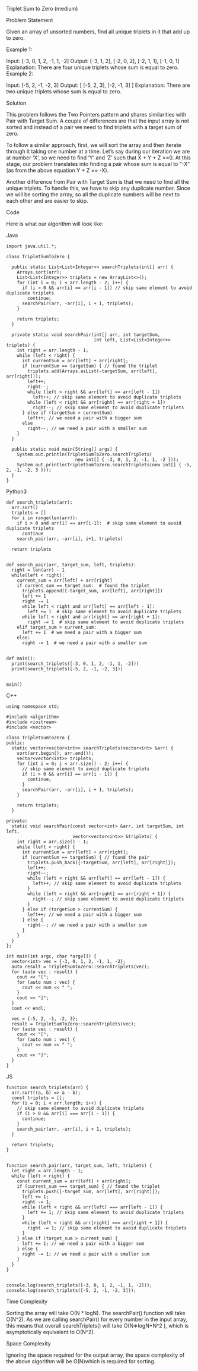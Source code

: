 Triplet Sum to Zero (medium)


Problem Statement

Given an array of unsorted numbers, find all unique triplets in it that add up to zero.

Example 1:

Input: [-3, 0, 1, 2, -1, 1, -2]
Output: [-3, 1, 2], [-2, 0, 2], [-2, 1, 1], [-1, 0, 1]
Explanation: There are four unique triplets whose sum is equal to zero.
Example 2:

Input: [-5, 2, -1, -2, 3]
Output: [ [-5, 2, 3], [-2, -1, 3] ]
Explanation: There are two unique triplets whose sum is equal to zero.

Solution

This problem follows the Two Pointers pattern and shares similarities with Pair with Target Sum. A couple of differences are that the input array is not sorted and instead of a pair we need to find triplets with a target sum of zero.

To follow a similar approach, first, we will sort the array and then iterate through it taking one number at a time. Let’s say during our iteration we are at number ‘X’, so we need to find ‘Y’ and ‘Z’ such that X + Y + Z ==0. At this stage, our problem translates into finding a pair whose sum is equal to “-X” (as from the above equation Y + Z == -X).

Another difference from Pair with Target Sum is that we need to find all the unique triplets. To handle this, we have to skip any duplicate number. Since we will be sorting the array, so all the duplicate numbers will be next to each other and are easier to skip.

Code  

Here is what our algorithm will look like:

Java
```
import java.util.*;

class TripletSumToZero {

  public static List<List<Integer>> searchTriplets(int[] arr) {
    Arrays.sort(arr);
    List<List<Integer>> triplets = new ArrayList<>();
    for (int i = 0; i < arr.length - 2; i++) {
      if (i > 0 && arr[i] == arr[i - 1]) // skip same element to avoid duplicate triplets
        continue;
      searchPair(arr, -arr[i], i + 1, triplets);
    }

    return triplets;
  }

  private static void searchPair(int[] arr, int targetSum, 
                                 int left, List<List<Integer>> triplets) {
    int right = arr.length - 1;
    while (left < right) {
      int currentSum = arr[left] + arr[right];
      if (currentSum == targetSum) { // found the triplet
        triplets.add(Arrays.asList(-targetSum, arr[left], arr[right]));
        left++;
        right--;
        while (left < right && arr[left] == arr[left - 1])
          left++; // skip same element to avoid duplicate triplets
        while (left < right && arr[right] == arr[right + 1])
          right--; // skip same element to avoid duplicate triplets
      } else if (targetSum > currentSum)
        left++; // we need a pair with a bigger sum
      else
        right--; // we need a pair with a smaller sum
    }
  }

  public static void main(String[] args) {
    System.out.println(TripletSumToZero.searchTriplets(
                          new int[] { -3, 0, 1, 2, -1, 1, -2 }));
    System.out.println(TripletSumToZero.searchTriplets(new int[] { -5, 2, -1, -2, 3 }));
  }
}
```
Python3
```
def search_triplets(arr):
  arr.sort()
  triplets = []
  for i in range(len(arr)):
    if i > 0 and arr[i] == arr[i-1]:  # skip same element to avoid duplicate triplets
      continue
    search_pair(arr, -arr[i], i+1, triplets)

  return triplets


def search_pair(arr, target_sum, left, triplets):
  right = len(arr) - 1
  while(left < right):
    current_sum = arr[left] + arr[right]
    if current_sum == target_sum:  # found the triplet
      triplets.append([-target_sum, arr[left], arr[right]])
      left += 1
      right -= 1
      while left < right and arr[left] == arr[left - 1]:
        left += 1  # skip same element to avoid duplicate triplets
      while left < right and arr[right] == arr[right + 1]:
        right -= 1  # skip same element to avoid duplicate triplets
    elif target_sum > current_sum:
      left += 1  # we need a pair with a bigger sum
    else:
      right -= 1  # we need a pair with a smaller sum


def main():
  print(search_triplets([-3, 0, 1, 2, -1, 1, -2]))
  print(search_triplets([-5, 2, -1, -2, 3]))


main()
```

C++
```
using namespace std;

#include <algorithm>
#include <iostream>
#include <vector>

class TripletSumToZero {
public:
  static vector<vector<int>> searchTriplets(vector<int> &arr) {
    sort(arr.begin(), arr.end());
    vector<vector<int>> triplets;
    for (int i = 0; i < arr.size() - 2; i++) {
      // skip same element to avoid duplicate triplets
      if (i > 0 && arr[i] == arr[i - 1]) { 
        continue;
      }
      searchPair(arr, -arr[i], i + 1, triplets);
    }

    return triplets;
  }

private:
  static void searchPair(const vector<int> &arr, int targetSum, int left,
                         vector<vector<int>> &triplets) {
    int right = arr.size() - 1;
    while (left < right) {
      int currentSum = arr[left] + arr[right];
      if (currentSum == targetSum) { // found the pair
        triplets.push_back({-targetSum, arr[left], arr[right]});
        left++;
        right--;
        while (left < right && arr[left] == arr[left - 1]) {
          left++; // skip same element to avoid duplicate triplets
        }
        while (left < right && arr[right] == arr[right + 1]) {
          right--; // skip same element to avoid duplicate triplets
        }
      } else if (targetSum > currentSum) {
        left++; // we need a pair with a bigger sum
      } else {
        right--; // we need a pair with a smaller sum
      }
    }
  }
};

int main(int argc, char *argv[]) {
  vector<int> vec = {-3, 0, 1, 2, -1, 1, -2};
  auto result = TripletSumToZero::searchTriplets(vec);
  for (auto vec : result) {
    cout << "[";
    for (auto num : vec) {
      cout << num << " ";
    }
    cout << "]";
  }
  cout << endl;

  vec = {-5, 2, -1, -2, 3};
  result = TripletSumToZero::searchTriplets(vec);
  for (auto vec : result) {
    cout << "[";
    for (auto num : vec) {
      cout << num << " ";
    }
    cout << "]";
  }
}

```
JS
```
function search_triplets(arr) {
  arr.sort((a, b) => a - b);
  const triplets = [];
  for (i = 0; i < arr.length; i++) {
    // skip same element to avoid duplicate triplets
    if (i > 0 && arr[i] === arr[i - 1]) { 
      continue;
    }
    search_pair(arr, -arr[i], i + 1, triplets);
  }

  return triplets;
}


function search_pair(arr, target_sum, left, triplets) {
  let right = arr.length - 1;
  while (left < right) {
    const current_sum = arr[left] + arr[right];
    if (current_sum === target_sum) { // found the triplet
      triplets.push([-target_sum, arr[left], arr[right]]);
      left += 1;
      right -= 1;
      while (left < right && arr[left] === arr[left - 1]) {
        left += 1; // skip same element to avoid duplicate triplets
      }
      while (left < right && arr[right] === arr[right + 1]) {
        right -= 1; // skip same element to avoid duplicate triplets
      }
    } else if (target_sum > current_sum) {
      left += 1; // we need a pair with a bigger sum
    } else {
      right -= 1; // we need a pair with a smaller sum
    }
  }
}


console.log(search_triplets([-3, 0, 1, 2, -1, 1, -2]));
console.log(search_triplets([-5, 2, -1, -2, 3]));
```

Time Complexity


Sorting the array will take O(N * logN). The searchPair() function will take O(N^2). As we are calling searchPair() for every number in the input array, this means that overall searchTriplets() will take O(N∗logN+N^​2 ​), which is asymptotically equivalent to O(N^2).

Space Complexity

Ignoring the space required for the output array, the space complexity of the above algorithm will be O(N)which is required for sorting.

